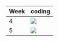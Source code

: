 | Week | coding |
| --- | --- |
| 4 |  ![](https://github.com/kmaooad/coding-19w4-nazartaras/workflows/Grading/badge.svg) |
| 5 |  ![](https://github.com/kmaooad/coding-19W05-nazartaras/workflows/Grading/badge.svg) |
